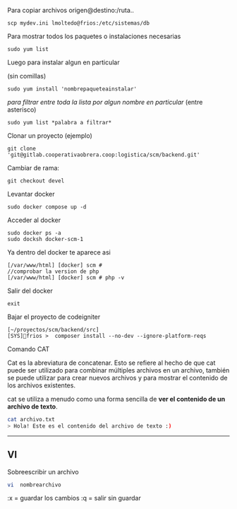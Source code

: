 Para copiar archivos origen@destino:/ruta..

```
scp mydev.ini lmoltedo@frios:/etc/sistemas/db
```

Para mostrar todos los paquetes o instalaciones necesarias

```
sudo yum list
```


Luego para instalar algun en particular

(sin comillas)
```
sudo yum install 'nombrepaqueteainstalar'
```

*para filtrar entre toda la lista por algun nombre en particular* (entre asterisco)

```
sudo yum list *palabra a filtrar*
```

Clonar un proyecto (ejemplo)

```
git clone 'git@gitlab.cooperativaobrera.coop:logistica/scm/backend.git'
```

Cambiar de rama:

```
git checkout devel
```

Levantar docker
```
sudo docker compose up -d
```

Acceder al docker
```
sudo docker ps -a
sudo docksh docker-scm-1
```

Ya dentro del docker te aparece asi

```
[/var/www/html] [docker] scm #
//comprobar la version de php
[/var/www/html] [docker] scm # php -v

```

Salir del docker

```
exit
```

Bajar el proyecto de codeigniter
```
[~/proyectos/scm/backend/src]
[SYS]🥊frios >  composer install --no-dev --ignore-platform-reqs
```

Comando CAT

Cat es la abreviatura de concatenar. Esto se refiere al hecho de que cat puede ser utilizado para combinar múltiples archivos en un archivo, también se puede utilizar para crear nuevos archivos y para mostrar el contenido de los archivos existentes. 

cat se utiliza a menudo como una forma sencilla de **ver el contenido de un archivo de texto**.
```bash
cat archivo.txt
> Hola! Este es el contenido del archivo de texto :)
```

<hr></hr>

<h2>VI</h2>

Sobreescribir un archivo

```bash
vi  nombrearchivo
```

:x = guardar los cambios
:q = salir sin guardar

